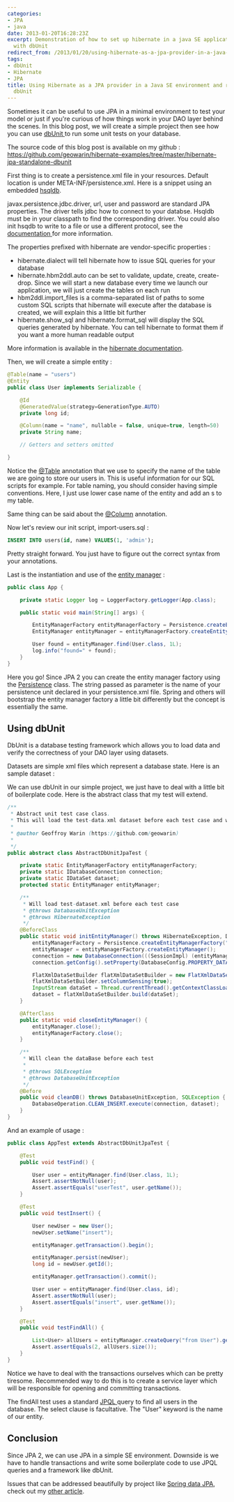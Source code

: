 ```yaml
---
categories:
- JPA
- java
date: 2013-01-20T16:28:23Z
excerpt: Demonstration of how to set up hibernate in a java SE application and test
  with dbUnit
redirect_from: /2013/01/20/using-hibernate-as-a-jpa-provider-in-a-java-se-environment-and-run-tests-with-dbunit/
tags:
- dbUnit
- Hibernate
- JPA
title: Using Hibernate as a JPA provider in a Java SE environment and run tests with
  dbUnit
---
```


Sometimes it can be useful to use JPA in a minimal environment to test your model or just if you're curious of how things work in your DAO layer behind the scenes. In this blog post, we will create a simple project then see how you can use [dbUnit ](http://www.dbunit.org/)to run some unit tests on your database.

The source code of this blog post is available on my github : https://github.com/geowarin/hibernate-examples/tree/master/hibernate-jpa-standalone-dbunit

First thing is to create a persistence.xml file in your resources. Default location is under META-INF/persistence.xml. Here is a snippet using an embedded [hsqldb](http://hsqldb.org/).

<code data-gist-id="4579330"></code>

javax.persistence.jdbc.driver, url, user and password are standard JPA properties. The driver tells jdbc how to connect to your databse. Hsqldb must be in your classpath to find the corresponding driver. You could also init hsqdb to write to a file or use a different protocol, see the [documentation ](http://hsqldb.org/doc/2.0/guide/dbproperties-chapt.html)for more information.

The properties prefixed with hibernate are vendor-specific properties :

  * hibernate.dialect will tell hibernate how to issue SQL queries for your database
  * hibernate.hbm2ddl.auto can be set to validate, update, create, create-drop. Since we will start a new database every time we launch our application, we will just create the tables on each run
  * hbm2ddl.import_files is a comma-separated list of paths to some custom SQL scripts that hibernate will execute after the database is created, we will explain this a little bit further
  * hibernate.show_sql and hibernate.format_sql will display the SQL queries generated by hibernate. You can tell hibernate to format them if you want a more human readable output

More information is available in the [hibernate documentation](http://docs.jboss.org/hibernate/core/4.1/manual/en-US/html/ch03.html#configuration-optional-properties).

Then, we will create a simple entity :

```java
@Table(name = "users")
@Entity
public class User implements Serializable {

	@Id
	@GeneratedValue(strategy=GenerationType.AUTO)
	private long id;

	@Column(name = "name", nullable = false, unique=true, length=50)
	private String name;

	// Getters and setters omitted

}
```

Notice the [@Table](http://docs.oracle.com/javaee/5/api/javax/persistence/Table.html) annotation that we use to specify the name of the table we are going to store our users in. This is useful information for our SQL scripts for example. For table naming, you should consider having simple conventions. Here, I just use lower case name of the entity and add an s to my table.

Same thing can be said about the [@Column](http://docs.oracle.com/javaee/5/api/javax/persistence/Column.html) annotation.

Now let's review our init script, import-users.sql :

```sql
INSERT INTO users(id, name) VALUES(1, 'admin');
```

Pretty straight forward. You just have to figure out the correct syntax from your annotations.

Last is the instantiation and use of the [entity manager](http://docs.oracle.com/javaee/6/api/javax/persistence/EntityManager.html) :

```java
public class App {

	private static Logger log = LoggerFactory.getLogger(App.class);

	public static void main(String[] args) {

		EntityManagerFactory entityManagerFactory = Persistence.createEntityManagerFactory("persistence");
		EntityManager entityManager = entityManagerFactory.createEntityManager();

		User found = entityManager.find(User.class, 1L);
		log.info("found=" + found);
	}
}
```

Here you go! Since JPA 2 you can create the entity manager factory using the [Persistence](http://docs.oracle.com/javaee/6/api/javax/persistence/Persistence.html) class. The string passed as parameter is the name of your persistence unit declared in your persistence.xml file. Spring and others will bootstrap the entity manager factory a little bit differently but the concept is essentially the same.


## Using dbUnit


DbUnit is a database testing framework which allows you to load data and verify the correctness of your DAO layer using datasets.

Datasets are simple xml files which represent a database state. Here is an sample dataset :

<code data-gist-id="4579565"></code>

We can use dbUnit in our simple project, we just have to deal with a little bit of boilerplate code. Here is the abstract class that my test will extend.

```java
/**
 * Abstract unit test case class.
 * This will load the test-data.xml dataset before each test case and will clean the database before each test
 *
 * @author Geoffroy Warin (https://github.com/geowarin)
 *
 */
public abstract class AbstractDbUnitJpaTest {

	private static EntityManagerFactory entityManagerFactory;
	private static IDatabaseConnection connection;
	private static IDataSet dataset;
	protected static EntityManager entityManager;

	/**
	 * Will load test-dataset.xml before each test case
	 * @throws DatabaseUnitException
	 * @throws HibernateException
	 */
	@BeforeClass
	public static void initEntityManager() throws HibernateException, DatabaseUnitException {
		entityManagerFactory = Persistence.createEntityManagerFactory("persistence-test");
		entityManager = entityManagerFactory.createEntityManager();
		connection = new DatabaseConnection(((SessionImpl) (entityManager.getDelegate())).connection());
		connection.getConfig().setProperty(DatabaseConfig.PROPERTY_DATATYPE_FACTORY, new HsqldbDataTypeFactory());

		FlatXmlDataSetBuilder flatXmlDataSetBuilder = new FlatXmlDataSetBuilder();
		flatXmlDataSetBuilder.setColumnSensing(true);
		InputStream dataSet = Thread.currentThread().getContextClassLoader().getResourceAsStream("test-data.xml");
		dataset = flatXmlDataSetBuilder.build(dataSet);
	}

	@AfterClass
	public static void closeEntityManager() {
		entityManager.close();
		entityManagerFactory.close();
	}

	/**
	 * Will clean the dataBase before each test
	 *
	 * @throws SQLException
	 * @throws DatabaseUnitException
	 */
	@Before
	public void cleanDB() throws DatabaseUnitException, SQLException {
		DatabaseOperation.CLEAN_INSERT.execute(connection, dataset);
	}
}
```

And an example of usage :

```java
public class AppTest extends AbstractDbUnitJpaTest {

	@Test
	public void testFind() {

		User user = entityManager.find(User.class, 1L);
		Assert.assertNotNull(user);
		Assert.assertEquals("userTest", user.getName());
	}

	@Test
	public void testInsert() {

		User newUser = new User();
		newUser.setName("insert");

		entityManager.getTransaction().begin();

		entityManager.persist(newUser);
		long id = newUser.getId();

		entityManager.getTransaction().commit();

		User user = entityManager.find(User.class, id);
		Assert.assertNotNull(user);
		Assert.assertEquals("insert", user.getName());
	}

	@Test
	public void testFindAll() {

		List<User> allUsers = entityManager.createQuery("from User").getResultList();
		Assert.assertEquals(2, allUsers.size());
	}
}
```

Notice we have to deal with the transactions ourselves which can be pretty tiresome. Recommended way to do this is to create a service layer which will be responsible for opening and committing transactions.

The findAll test uses a standard [JPQL ](http://docs.oracle.com/html/E24396_01/ejb3_langref.html)query to find all users in the database. The select clause is facultative. The "User" keyword is the name of our entity.


## Conclusion


Since JPA 2, we can use JPA in a simple SE environment. Downside is we have to handle transactions and write some boilerplate code to use JPQL queries and a framework like dbUnit.

Issues that can be addressed beautifully by project like [Spring data JPA](http://www.springsource.org/spring-data/jpa), check out my [other article](http://geowarin.wordpress.com/2013/01/21/using-spring-data-jpa-in-a-java-se-environment-and-run-tests-with-dbunit/).
